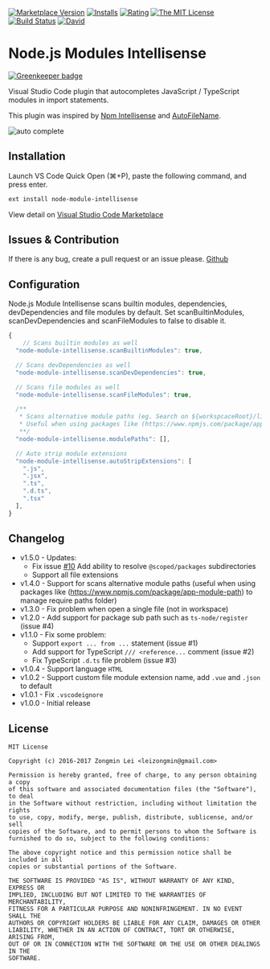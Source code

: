 [![Marketplace Version](https://vsmarketplacebadge.apphb.com/version/leizongmin.node-module-intellisense.svg)](https://marketplace.visualstudio.com/items?itemName=leizongmin.node-module-intellisense)
[![Installs](https://vsmarketplacebadge.apphb.com/installs/leizongmin.node-module-intellisense.svg)](https://marketplace.visualstudio.com/items?itemName=leizongmin.node-module-intellisense)
[![Rating](https://vsmarketplacebadge.apphb.com/rating/leizongmin.node-module-intellisense.svg)](https://marketplace.visualstudio.com/items?itemName=leizongmin.node-module-intellisense)
[![The MIT License](https://img.shields.io/badge/license-MIT-orange.svg?style=flat-square)](https://opensource.org/licenses/MIT)
[![Build Status](https://img.shields.io/travis/leizongmin/vscode-node-module-intellisense.svg)](https://travis-ci.org/leizongmin/vscode-node-module-intellisense)
[![David](https://img.shields.io/david/leizongmin/vscode-node-module-intellisense.svg?style=flat-square)](https://david-dm.org/leizongmin/vscode-node-module-intellisense)

# Node.js Modules Intellisense

[![Greenkeeper badge](https://badges.greenkeeper.io/leizongmin/vscode-node-module-intellisense.svg)](https://greenkeeper.io/)

Visual Studio Code plugin that autocompletes JavaScript / TypeScript modules in import statements.

This plugin was inspired by [Npm Intellisense](https://github.com/ChristianKohler/NpmIntellisense) and [AutoFileName](https://github.com/s6323859/vscode-autofilename).

![auto complete](https://github.com/leizongmin/vscode-node-module-intellisense/raw/master/images/auto_complete.gif)

## Installation

Launch VS Code Quick Open (⌘+P), paste the following command, and press enter.

```bash
ext install node-module-intellisense
```

View detail on [Visual Studio Code Marketplace](https://marketplace.visualstudio.com/items?itemName=leizongmin.node-module-intellisense)

## Issues & Contribution

If there is any bug, create a pull request or an issue please.
[Github](https://github.com/leizongmin/vscode-node-module-intellisense)

## Configuration

Node.js Module Intellisense scans builtin modules, dependencies, devDependencies and file modules by default.
Set scanBuiltinModules, scanDevDependencies and scanFileModules to false to disable it.

```javascript
{
	// Scans builtin modules as well
  "node-module-intellisense.scanBuiltinModules": true,

  // Scans devDependencies as well
  "node-module-intellisense.scanDevDependencies": true,

  // Scans file modules as well
  "node-module-intellisense.scanFileModules": true,

  /**
   * Scans alternative module paths (eg. Search on ${workspcaceRoot}/lib).
   * Useful when using packages like (https://www.npmjs.com/package/app-module-path) to manage require paths folder.
   **/
  "node-module-intellisense.modulePaths": [],

  // Auto strip module extensions
  "node-module-intellisense.autoStripExtensions": [
    ".js",
    ".jsx",
    ".ts",
    ".d.ts",
    ".tsx"
  ],
}
```

## Changelog

* v1.5.0 - Updates:
  * Fix issue [#10](https://github.com/leizongmin/vscode-node-module-intellisense/issues/10) Add ability to resolve `@scoped/packages` subdirectories
  * Support all file extensions
* v1.4.0 - Support for scans alternative module paths (useful when using packages like (https://www.npmjs.com/package/app-module-path) to manage require paths folder)
* v1.3.0 - Fix problem when open a single file (not in workspace)
* v1.2.0 - Add support for package sub path such as `ts-node/register` (issue #4)
* v1.1.0 - Fix some problem:
  * Support `export ... from ...` statement (issue #1)
  * Add support for TypeScript `/// <reference...` comment (issue #2)
  * Fix TypeScript `.d.ts` file problem (issue #3)
* v1.0.4 - Support language `HTML`
* v1.0.2 - Support custom file module extension name, add `.vue` and `.json` to default
* v1.0.1 - Fix `.vscodeignore`
* v1.0.0 - Initial release

## License

```
MIT License

Copyright (c) 2016-2017 Zongmin Lei <leizongmin@gmail.com>

Permission is hereby granted, free of charge, to any person obtaining a copy
of this software and associated documentation files (the "Software"), to deal
in the Software without restriction, including without limitation the rights
to use, copy, modify, merge, publish, distribute, sublicense, and/or sell
copies of the Software, and to permit persons to whom the Software is
furnished to do so, subject to the following conditions:

The above copyright notice and this permission notice shall be included in all
copies or substantial portions of the Software.

THE SOFTWARE IS PROVIDED "AS IS", WITHOUT WARRANTY OF ANY KIND, EXPRESS OR
IMPLIED, INCLUDING BUT NOT LIMITED TO THE WARRANTIES OF MERCHANTABILITY,
FITNESS FOR A PARTICULAR PURPOSE AND NONINFRINGEMENT. IN NO EVENT SHALL THE
AUTHORS OR COPYRIGHT HOLDERS BE LIABLE FOR ANY CLAIM, DAMAGES OR OTHER
LIABILITY, WHETHER IN AN ACTION OF CONTRACT, TORT OR OTHERWISE, ARISING FROM,
OUT OF OR IN CONNECTION WITH THE SOFTWARE OR THE USE OR OTHER DEALINGS IN THE
SOFTWARE.
```
